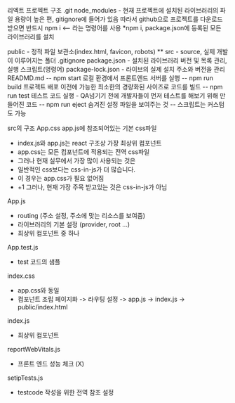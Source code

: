 리엑트 프로젝트 구조
.git
node_modules - 현재 프로젝트에 설치된 라이브러리의 파일 용량이 높은 편, gitignore에 들어가 있음
따라서 github으로 프로젝트를 다운로드 받으면 반드시
npm i <-- 라는 명령어를 사용
\*npm i, package.json에 등록된 모든 라이브러리를 설치

public - 정적 파일 보관소(index.html, favicon, robots)
\*\* src - source, 실제 개발이 이루어지는 폴더
.gitignore
package.json - 설치된 라이브러리 버전 및 목록 관리, 실행 스크립트(명령어)
package-lock.json - 라이브의 실제 설치 주소와 버전을 관리
READMD.md
-- npm start 로컬 환경에서 프론트엔드 서버를 실행
-- npm run build 프로젝트 배포 이전에 가능한 최소한의 경량화된 사이즈로 코드를 빌드
-- npm run test 테스트 코드 실행 - QA넘기기 전에 개발자들이 먼저 테스트를 해보기 위해 만들어진 코드
-- npm run eject 숨겨진 설정 파일을 보여주는 것
-- 스크립트는 커스텀도 가능

src의 구조
App.css
app.js에 참조되어있는 기본 css파일

- index.js와 app.js는 react 구조상 가장 최상위 컴포넌트
- app.css는 모든 컴포넌트에 적용되는 전역 css파일
- 그러나 현재 실무에서 가장 많이 사용되는 것은
- 일반적인 css보다는 css-in-js가 더 많습니다.
- 이 경우는 app.css가 필요 없어짐
- +1 그러나, 현재 가장 주목 받고있는 것은 css-in-js가 아님

App.js

- routing (주소 설정, 주소에 맞는 리소스를 보여줌)
- 라이브러리의 기본 설정 (provider, root ...)
- 최상위 컴포넌트 중 하나

App.test.js

- test 코드의 샘플

index.css

- app.css와 동일
- 컴포넌트 조립 페이지화 -> 라우팅 설정 -> app.js -> index.js
  -> public/index.html

index.js

- 최상위 컴포넌트

reportWebVitals.js

- 프론트 엔드 성능 체크 (X)

setipTests.js

- testcode 작성을 위한 전역 참조 설정
